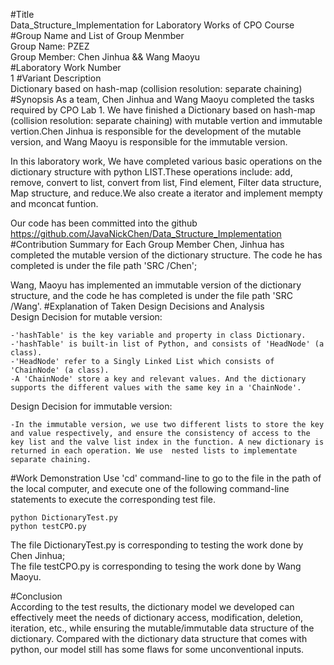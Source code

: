  

#Title  
	Data_Structure_Implementation for Laboratory Works of CPO Course
#Group Name and List of Group Menmber   
	Group Name: PZEZ  
	Group Member:   Chen Jinhua && Wang Maoyu  
#Laboratory Work Number   
	1
#Variant Description   
	Dictionary based on hash-map (collision resolution: separate chaining)
#Synopsis
As a team, Chen Jinhua and Wang Maoyu completed the tasks required by CPO Lab 1. We have finished a Dictionary based on hash-map (collision resolution: separate chaining) with mutable vertion and immutable vertion.Chen Jinhua is responsible for the development of the mutable version, and Wang Maoyu is responsible for the immutable version.    

In this laboratory work, We have completed various basic operations on the dictionary structure with python LIST.These operations include: add, remove, convert to list, convert from list, Find element, Filter data structure, Map structure, and reduce.We also create a iterator and implement mempty and mconcat funtion.    

Our code has been committed into the github https://github.com/JavaNickChen/Data_Structure_Implementation
#Contribution Summary for Each Group Member
Chen, Jinhua has completed the mutable version of the dictionary structure. The code he has completed is under the file path 'SRC /Chen';     
 
Wang, Maoyu has implemented an immutable version of the dictionary structure, and the code he has completed is under the file path 'SRC /Wang'.
#Explanation of Taken Design Decisions and Analysis   
Design Decision for mutable version:    

	-'hashTable' is the key variable and property in class Dictionary.
    -'hashTable' is built-in list of Python, and consists of 'HeadNode' (a class).
    -'HeadNode' refer to a Singly Linked List which consists of 'ChainNode' (a class).
    -A 'ChainNode' store a key and relevant values. And the dictionary supports the different values with the same key in a 'ChainNode'.
Design Decision for immutable version:    

	-In the immutable version, we use two different lists to store the key and value respectively, and ensure the consistency of access to the key list and the valve list index in the function. A new dictionary is returned in each operation. We use  nested lists to implementate separate chaining.



#Work Demonstration
Use 'cd' command-line to go to the file in the path of the local computer, and execute one of the following command-line statements to execute the corresponding test file.  
 
	python DictionaryTest.py  
	python testCPO.py

The file DictionaryTest.py is corresponding to testing the work done by Chen Jinhua;   
The file testCPO.py is corresponding to tesing the work done by Wang Maoyu.

#Conclusion   
According to the test results, the dictionary model we developed can effectively meet the needs of dictionary access, modification, deletion, iteration, etc., while ensuring the mutable/immutable data structure of the dictionary. Compared with the dictionary data structure that comes with python, our model still has some flaws for some unconventional inputs.